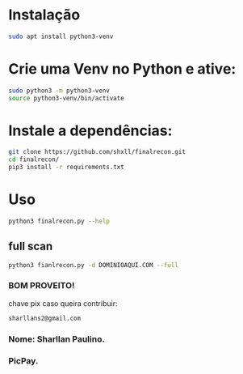 # Instalação 

```bash
sudo apt install python3-venv
```

# Crie uma Venv no Python e ative:

```bash
sudo python3 -m python3-venv
source python3-venv/bin/activate
```

# Instale a dependências:

```bash
git clone https://github.com/shxll/finalrecon.git
cd finalrecon/
pip3 install -r requirements.txt
```

# Uso
```bash
python3 finalrecon.py --help
```
## full scan
```bash
python3 fianlrecon.py -d DOMINIOAQUI.COM --full
```

### BOM PROVEITO!


chave pix caso queira contribuir:
```bash
sharllans2@gmail.com
```
### Nome: Sharllan Paulino.
### PicPay.












